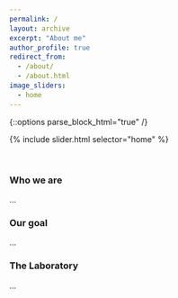 ```yaml
---
permalink: /
layout: archive
excerpt: "About me"
author_profile: true
redirect_from:
  - /about/
  - /about.html
image_sliders:
  - home
---
```


{::options parse_block_html="true" /}

{% include slider.html selector="home" %}

<div style="text-align: center">
<img src='./images/logo_lab_cut.jpg' style='width: 0%'>
</div>

<body align="justify">


### Who we are

...

### Our goal

...

### The Laboratory

...
